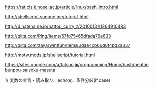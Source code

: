 https://rat.cis.k.hosei.ac.jp/article/linux/bash_intro.html

http://shellscript.sunone.me/tutorial.html

http://d.hatena.ne.jp/nattou_curry_2/20100131/1264910483

http://qiita.com/Ping/items/57fd75465dfada76e633

http://qiita.com/zayarwinttun/items/0dae4cb66d8f4bd2a337

http://motw.mods.jp/shellscript/tutorial.html

https://sites.google.com/a/tatsuo.jp/programming/Home/bash/hentai-bunpou-saisoku-masuta


1/
変数の宣言・読み取り、echo文、条件分岐(if,case)
